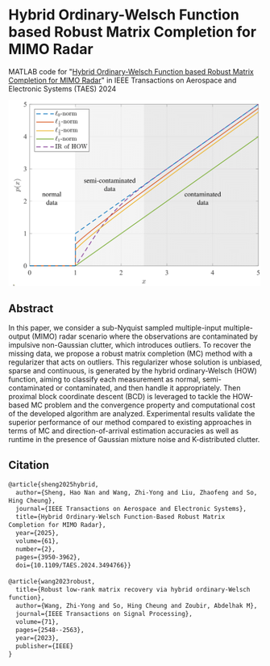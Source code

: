 # Hybrid Ordinary-Welsch Function based Robust Matrix Completion for MIMO Radar
MATLAB code for "[Hybrid Ordinary-Welsch Function based Robust Matrix Completion for MIMO Radar](https://ieeexplore.ieee.org/document/10748370)" in IEEE Transactions on Aerospace and Electronic Systems (TAES) 2024

<img src="https://github.com/ShuDun23/robust-MIMO-MC/blob/main/Drawing1.png" width="500px">

## Abstract
In this paper, we consider a sub-Nyquist sampled multiple-input multiple-output (MIMO) radar scenario where the observations are contaminated by impulsive non-Gaussian clutter, which introduces outliers. To recover the missing data, we propose a robust matrix completion (MC) method with a regularizer that acts on outliers. This regularizer whose solution is unbiased, sparse and continuous, is generated by the hybrid ordinary-Welsch (HOW) function, aiming to classify each measurement as normal, semi-contaminated or contaminated, and then handle it appropriately. Then proximal block coordinate descent (BCD) is leveraged to tackle the HOW-based MC problem and the convergence property and computational cost of the developed algorithm are analyzed. Experimental results validate the superior performance of our method compared to existing approaches in terms of MC and direction-of-arrival estimation accuracies as well as runtime in the presence of Gaussian mixture noise and K-distributed clutter.

## Citation
```
@article{sheng2025hybrid,
  author={Sheng, Hao Nan and Wang, Zhi-Yong and Liu, Zhaofeng and So, Hing Cheung},
  journal={IEEE Transactions on Aerospace and Electronic Systems}, 
  title={Hybrid Ordinary-Welsch Function-Based Robust Matrix Completion for MIMO Radar}, 
  year={2025},
  volume={61},
  number={2},
  pages={3950-3962},
  doi={10.1109/TAES.2024.3494766}}

@article{wang2023robust,
  title={Robust low-rank matrix recovery via hybrid ordinary-Welsch function},
  author={Wang, Zhi-Yong and So, Hing Cheung and Zoubir, Abdelhak M},
  journal={IEEE Transactions on Signal Processing},
  volume={71},
  pages={2548--2563},
  year={2023},
  publisher={IEEE}
}
```
